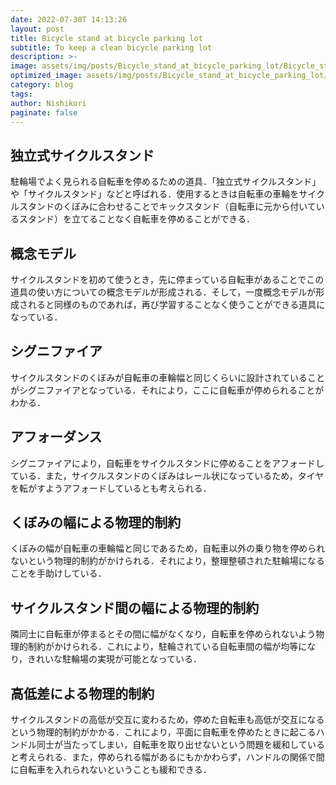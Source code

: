 ```yaml
---
date: 2022-07-30T 14:13:26
layout: post
title: Bicycle stand at bicycle parking lot
subtitle: To keep a clean bicycle parking lot
description: >-
image: assets/img/posts/Bicycle_stand_at_bicycle_parking_lot/Bicycle_stand_at_bicycle_parking_lot.jpg
optimized_image: assets/img/posts/Bicycle_stand_at_bicycle_parking_lot/Bicycle_stand_at_bicycle_parking_lot_resized_thumbnail.jpg
category: blog
tags: 
author: Nishikori
paginate: false
---
```


## 独立式サイクルスタンド

駐輪場でよく見られる自転車を停めるための道具．「独立式サイクルスタンド」や「サイクルスタンド」などと呼ばれる．使用するときは自転車の車輪をサイクルスタンドのくぼみに合わせることでキックスタンド（自転車に元から付いているスタンド）を立てることなく自転車を停めることができる．

## 概念モデル

サイクルスタンドを初めて使うとき，先に停まっている自転車があることでこの道具の使い方についての概念モデルが形成される．そして，一度概念モデルが形成されると同様のものであれば，再び学習することなく使うことができる道具になっている．

## シグニファイア

サイクルスタンドのくぼみが自転車の車輪幅と同じくらいに設計されていることがシグニファイアとなっている．それにより，ここに自転車が停められることがわかる．

## アフォーダンス

シグニファイアにより，自転車をサイクルスタンドに停めることをアフォードしている．また，サイクルスタンドのくぼみはレール状になっているため，タイヤを転がすようアフォードしているとも考えられる．

## くぼみの幅による物理的制約

くぼみの幅が自転車の車輪幅と同じであるため，自転車以外の乗り物を停められないという物理的制約がかけられる．それにより，整理整頓された駐輪場になることを手助けしている．

## サイクルスタンド間の幅による物理的制約

隣同士に自転車が停まるとその間に幅がなくなり，自転車を停められないよう物理的制約がかけられる．これにより，駐輪されている自転車間の幅が均等になり，きれいな駐輪場の実現が可能となっている．

## 高低差による物理的制約

サイクルスタンドの高低が交互に変わるため，停めた自転車も高低が交互になるという物理的制約がかかる．これにより，平面に自転車を停めたときに起こるハンドル同士が当たってしまい，自転車を取り出せないという問題を緩和していると考えられる．また，停められる幅があるにもかかわらず，ハンドルの関係で間に自転車を入れられないということも緩和できる．